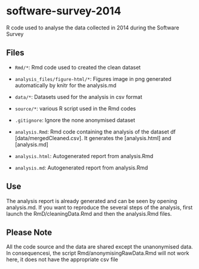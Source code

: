 # software-survey-2014
R code used to analyse the data collected in 2014 during the Software Survey

## Files

* `Rmd/*`: Rmd code used to created the clean dataset 

* `analysis_files/figure-html/*`: Figures image in png generated automatically by knitr for the analysis.md
* `data/*`: Datasets used for the analysis in csv format
* `source/*`:  various R script used in the Rmd codes
* `.gitignore`: Ignore the none anonymised dataset
* `analysis.Rmd`: Rmd code containing the analysis of the dataset df [data/mergedCleaned.csv]. It generates the [analysis.html] and [analysis.md] 
* `analysis.html`: Autogenerated report from analysis.Rmd
* `analysis.md`: Autogenerated report from analysis.Rmd


## Use

The analysis report is already generated and can be seen by opening analysis.md. If you want to reproduce the several steps of the analysis, first launch the RmD/cleaningData.Rmd and then the analysis.Rmd files. 





## Please Note
All the code source and the data are shared except the unanonymised data. In consequencesi, the script Rmd/anonymisingRawData.Rmd will not work here, it does not have the appropriate csv file

